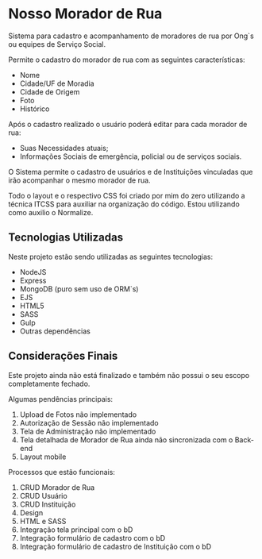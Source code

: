 # Nosso Morador de Rua

Sistema para cadastro e acompanhamento de moradores de rua por Ong`s ou equipes de Serviço Social.

Permite o cadastro do morador de rua com as seguintes características:

- Nome
- Cidade/UF de Moradia
- Cidade de Origem
- Foto
- Histórico

Após o cadastro realizado o usuário poderá editar para cada morador de rua:

- Suas Necessidades atuais;
- Informações Sociais de emergência, policial ou de serviços sociais.

O Sistema permite o cadastro de usuários e de Instituições vinculadas que irão acompanhar o mesmo morador de rua.

Todo o layout e o respectivo CSS foi criado por mim do zero utilizando a técnica ITCSS para auxiliar na organização do código. Estou utilizando como auxilio o Normalize.

## Tecnologias Utilizadas

Neste projeto estão sendo utilizadas as seguintes tecnologias:

- NodeJS
- Express
- MongoDB (puro sem uso de ORM`s)
- EJS
- HTML5
- SASS
- Gulp
- Outras dependências

## Considerações Finais

Este projeto ainda não está finalizado e também não possui o seu escopo completamente fechado.

Algumas pendências principais:

1. Upload de Fotos não implementado
1. Autorização de Sessão não implementado
1. Tela de Administração não implementado
1. Tela detalhada de Morador de Rua ainda não sincronizada com o Back-end
1. Layout mobile


Processos que estão funcionais:

1. CRUD Morador de Rua
1. CRUD Usuário
1. CRUD Instituição
1. Design
1. HTML e SASS
1. Integração tela principal com o bD
1. Integração formulário de cadastro com o bD
1. Integração formulário de cadastro de Instituição com o bD
